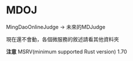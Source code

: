 # MDOJ

MingDaoOnlineJudge -> 未來的MDJudge

現在還不會動，各個微服務的敘述請看其他資料夾

**注意** MSRV(minimum supported Rust version) 1.70